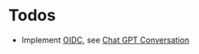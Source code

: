 # Todos
- Implement [OIDC](https://www.talkingquickly.co.uk/gitea-sso-with-keycloak-openldap-openid-connect), see [Chat GPT Conversation](https://chatgpt.com/share/67f61a49-a790-800f-81b3-439181dbf555)